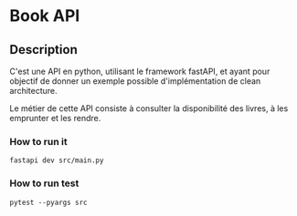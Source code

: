 # Book API

## Description

C'est une API en python, utilisant le framework fastAPI, et ayant pour objectif de donner un exemple possible d'implémentation de clean architecture.

Le métier de cette API consiste à consulter la disponibilité des livres, à les emprunter et les rendre.

### How to run it

`fastapi dev src/main.py`

### How to run test

`pytest --pyargs src`